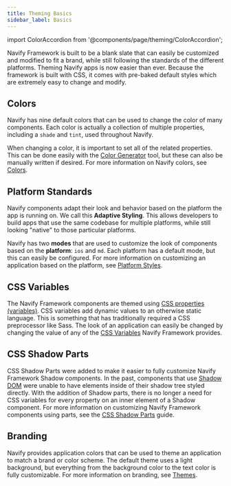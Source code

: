 ```yaml
---
title: Theming Basics
sidebar_label: Basics
---
```


import ColorAccordion from '@components/page/theming/ColorAccordion';

<head>
  <title>Theming | Navify Apps: Color and Theming Basics Definition</title>
  <meta
    name="description"
    content="The definition of theming apps just got simplified. Navify Framework is built with pre-baked styles and colors which are extremely easy to change and modify."
  />
</head>

Navify Framework is built to be a blank slate that can easily be customized and modified to fit a brand, while still following the standards of the different platforms. Theming Navify apps is now easier than ever. Because the framework is built with CSS, it comes with pre-baked default styles which are extremely easy to change and modify.

## Colors

Navify has nine default colors that can be used to change the color of many components. Each color is actually a collection of multiple properties, including a `shade` and `tint`, used throughout Navify.

When changing a color, it is important to set all of the related properties. This can be done easily with the [Color Generator](color-generator.md) tool, but these can also be manually written if desired. For more information on Navify colors, see [Colors](colors.md).

<ColorAccordion />

## Platform Standards

Navify components adapt their look and behavior based on the platform the app is running on. We call this <strong>Adaptive Styling</strong>. This allows developers to build apps that use the same codebase for multiple platforms, while still looking "native" to those particular platforms.

Navify has two **modes** that are used to customize the look of components based on the **platform**: `ios` and `md`. Each platform has a default mode, but this can easily be configured. For more information on customizing an application based on the platform, see [Platform Styles](platform-styles.md).

## CSS Variables

The Navify Framework components are themed using <a href="https://developer.mozilla.org/en-US/docs/Web/CSS/Using_CSS_variables" target="_blank" rel="noopener noreferrer">CSS properties (variables)</a>. CSS variables add dynamic values to an otherwise static language. This is something that has traditionally required a CSS preprocessor like Sass. The look of an application can easily be changed by changing the value of any of the [CSS Variables](css-variables.md) Navify Framework provides.

## CSS Shadow Parts

CSS Shadow Parts were added to make it easier to fully customize Navify Framework Shadow components. In the past, components that use <a href="https://developer.mozilla.org/en-US/docs/Web/Web_Components/Using_shadow_DOM" target="_blank" rel="noopener noreferrer">Shadow DOM</a> were unable to have elements inside of their shadow tree styled directly. With the addition of Shadow parts, there is no longer a need for CSS variables for every property on an inner element of a Shadow component. For more information on customizing Navify Framework components using parts, see the [CSS Shadow Parts](css-shadow-parts.md) guide.

## Branding

Navify provides application colors that can be used to theme an application to match a brand or color scheme. The default theme uses a light background, but everything from the background color to the text color is fully customizable. For more information on branding, see [Themes](themes.md).
